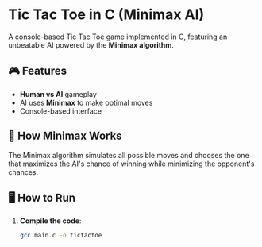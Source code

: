# Tic Tac Toe in C (Minimax AI)

A console-based Tic Tac Toe game implemented in C, featuring an unbeatable AI powered by the **Minimax algorithm**.

## 🎮 Features
- **Human vs AI** gameplay
- AI uses **Minimax** to make optimal moves
- Console-based interface

## 🧠 How Minimax Works
The Minimax algorithm simulates all possible moves and chooses the one that maximizes the AI's chance of winning while minimizing the opponent's chances.

## 🖥️ How to Run
1. **Compile the code**:
   ```bash
   gcc main.c -o tictactoe
